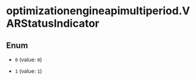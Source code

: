 # optimizationengineapimultiperiod.VARStatusIndicator

## Enum


* `0` (value: `0`)

* `1` (value: `1`)


